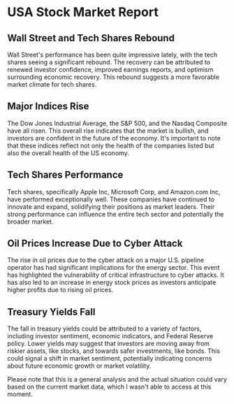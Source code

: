 # USA Stock Market Report

## Wall Street and Tech Shares Rebound

Wall Street's performance has been quite impressive lately, with the tech shares seeing a significant rebound. The recovery can be attributed to renewed investor confidence, improved earnings reports, and optimism surrounding economic recovery. This rebound suggests a more favorable market climate for tech shares.

## Major Indices Rise

The Dow Jones Industrial Average, the S&P 500, and the Nasdaq Composite have all risen. This overall rise indicates that the market is bullish, and investors are confident in the future of the economy. It's important to note that these indices reflect not only the health of the companies listed but also the overall health of the US economy.

## Tech Shares Performance

Tech shares, specifically Apple Inc, Microsoft Corp, and Amazon.com Inc, have performed exceptionally well. These companies have continued to innovate and expand, solidifying their positions as market leaders. Their strong performance can influence the entire tech sector and potentially the broader market.

## Oil Prices Increase Due to Cyber Attack

The rise in oil prices due to the cyber attack on a major U.S. pipeline operator has had significant implications for the energy sector. This event has highlighted the vulnerability of critical infrastructure to cyber attacks. It has also led to an increase in energy stock prices as investors anticipate higher profits due to rising oil prices.

## Treasury Yields Fall

The fall in treasury yields could be attributed to a variety of factors, including investor sentiment, economic indicators, and Federal Reserve policy. Lower yields may suggest that investors are moving away from riskier assets, like stocks, and towards safer investments, like bonds. This could signal a shift in market sentiment, potentially indicating concerns about future economic growth or market volatility.

Please note that this is a general analysis and the actual situation could vary based on the current market data, which I wasn't able to access at this moment.